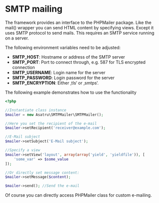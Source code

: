 # SMTP mailing

The framework provides an interface to the PHPMailer package. Like the mail() wrapper
you can send HTML content by specifying views. Except it uses SMTP protocol to send
mails. This requires an SMTP service running on a server.

The following environment variables need to be adjusted:
<ul>
    <li><b>SMTP_HOST</b>: Hostname or address of the SMTP server</li>
    <li><b>SMTP_PORT</b>: Port to connect through, e.g. 587 for TLS encrypted connection</li>
    <li><b>SMTP_USERNAME</b>: Login name for the server</li>
    <li><b>SMTP_PASSWORD</b>: Login password for the server</li>
    <li><b>SMTP_ENCRYPTION</b>: Either ‚tls‘ or ‚smtps‘.</li>
</ul>

The following example demonstrates how to use the functionality
```php
<?php

//Instantiate class instance
$mailer = new Asatru\SMTPMailer\SMTPMailer();

//Here you set the recipient of the e-mail
$mailer->setRecipient('receiver@example.com');

//E-Mail subject
$mailer->setSubject('E-Mail subject');

//Specify a view
$mailer->setView('layout', array(array('yield', 'yieldfile')), [
    'some_var' => $some_value
]);

//Or directly set message content:
$mailer->setMessage($content);

$mailer->send(); //Send the e-mail
```

Of course you can directly access PHPMailer class for custom e-mailing.
